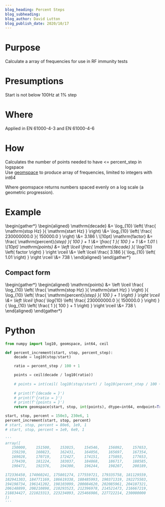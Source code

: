 ```yaml
---
blog_heading: Percent Steps
blog_subheading: 
blog_author: David Lutton
blog_publish_date: 2020/10/17
---
```


# Purpose
Calculate a array of frequencies for use in RF immunity tests  

# Presumptions
Start is not below 100Hz at 1% step

# Where
Applied in EN 61000-4-3 and EN 61000-4-6

# How
Calculates the number of points needed to have <= percent_step in logspace   
Use [geomspace](https://numpy.org/doc/stable/reference/generated/numpy.geomspace.html) to produce array of frequencies, limited to integers with int64

Where geomspace returns numbers spaced evenly on a log scale (a geometric progression).



# Example
\begin{gather*}
\begin{aligned}
\mathrm{decade} &= \log_{10} \left( \frac{ \mathrm{stop Hz} }{ \mathrm{start Hz} } \right) \\&= \log_{10} \left( \frac{ 230000000.0 }{ 150000.0 } \right) \\&= 3.186  \\
\\[10pt]
\mathrm{factor} &= \frac{ \mathrm{percent}_{step} }{ 100 } + 1 \\&= \frac{ 1 }{ 100 } + 1 \\&= 1.01  \\
\\[10pt]
\mathrm{points} &= \left \lceil \frac{ \mathrm{decade} }{ \log_{10} \left( factor \right) } \right \rceil \\&=  \left \lceil \frac{ 3.186 }{ \log_{10} \left( 1.01 \right) } \right \rceil \\&= 738  \\
\end{aligned}
\end{gather*}
## Compact form
\begin{gather*}
\begin{aligned}
\mathrm{points} &= \left \lceil \frac{ \log_{10} \left( \frac{ \mathrm{stop Hz} }{ \mathrm{start Hz} } \right) }{ \log_{10} \left( \frac{ \mathrm{percent}_{step} }{ 100 } + 1 \right) } \right \rceil \\&= \left \lceil \frac{ \log_{10} \left( \frac{ 230000000.0 }{ 150000.0 } \right) }{ \log_{10} \left( \frac{ 1 }{ 100 } + 1 \right) } \right \rceil \\&= 738  \\
\end{aligned}
\end{gather*}

# Python
``` python
from numpy import log10, geomspace, int64, ceil

def percent_increment(start, stop, percent_step):
    decade = log10(stop/start)

    ratio = percent_step / 100 + 1

    points = ceil(decade / log10(ratio))
    
    # points = int(ceil( log10(stop/start) / log10(percent_step / 100 + 1)))
    
    # print(f'{decade = }')
    # print(f'{ratio = }')
    # print(f'{points = }')
    return geomspace(start, stop, int(points), dtype=int64, endpoint=True)

start, stop, percent = 150e3, 230e6, 1
percent_increment(start, stop, percent)
# start, stop, percent = 80e6, 1e9, 1
# start, stop, percent = 1e9, 6e9, 1

'''
array([   
   150000,    151500,    153015,    154546,    156092,    157653,
   159230,    160823,    162431,    164056,    165697,    167354,
   169028,    170719,    172427,    174151,    175893,    177653,
   179430,    181224,    183037,    184868,    186717,    188585,
   190471,    192376,    194300,    196244,    198207,    200189,

172336450, 174060241, 175801274, 177559721, 179335758, 181129559,
182941303, 184771169, 186619338, 188485993, 190371319, 192275503,
194198734, 196141202, 198103099, 200084620, 202085961, 204107321,
206148899, 208210898, 210293523, 212396978, 214521473, 216667219,
218834427, 221023313, 223234093, 225466986, 227722214, 230000000
])
'''
```